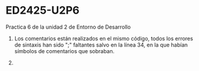 # ED2425-U2P6
Practica 6 de la unidad 2 de Entorno de Desarrollo

1. Los comentarios están realizados en el mismo código, todos los errores de sintaxis han sido ";" faltantes salvo en la línea 34, en la que habían símbolos de comentarios que sobraban.

2. 
